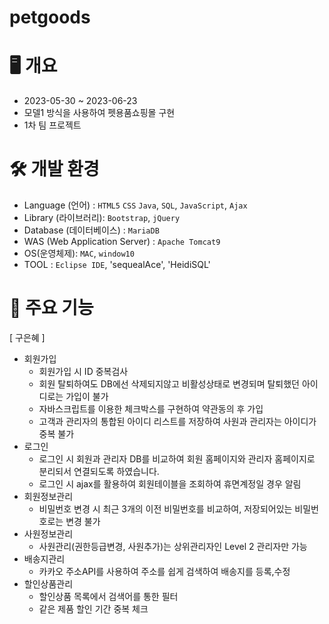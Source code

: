 # petgoods

# 🖥 개요  
- 2023-05-30 ~ 2023-06-23
- 모델1 방식을 사용하여 펫용품쇼핑몰 구현
- 1차 팀 프로젝트

# 🛠️ 개발 환경
- Language (언어) : `HTML5` `CSS` `Java`, `SQL`, `JavaScript`, `Ajax`
- Library (라이브러리): `Bootstrap`, `jQuery`
- Database (데이터베이스) : `MariaDB`
- WAS (Web Application Server) : `Apache Tomcat9`
- OS(운영체제): `MAC`, `window10`
- TOOL : `Eclipse IDE`, 'sequealAce', 'HeidiSQL'

# 📌 주요 기능
[ 구은혜 ]
- 회원가입
  - 회원가입 시 ID 중복검사
  - 회원 탈퇴하여도 DB에선 삭제되지않고 비활성상태로 변경되며 탈퇴했던 아이디로는 가입이 불가
  - 자바스크립트를 이용한 체크박스를 구현하여 약관동의 후 가입
  - 고객과 관리자의 통합된 아이디 리스트를 저장하여 사원과 관리자는 아이디가 중복 불가
- 로그인
  - 로그인 시 회원과 관리자 DB를 비교하여 회원 홈페이지와 관리자 홈페이지로 분리되서 연결되도록 하였습니다.
  - 로그인 시 ajax를 활용하여 회원테이블을 조회하여 휴면계정일 경우 알림 
- 회원정보관리
  - 비밀번호 변경 시 최근 3개의 이전 비밀번호를 비교하여, 저장되어있는 비밀번호로는 변경 불가
- 사원정보관리
  - 사원관리(권한등급변경, 사원추가)는 상위관리자인 Level 2 관리자만 가능
- 배송지관리
  - 카카오 주소API를 사용하여 주소를 쉽게 검색하여 배송지를 등록,수정
- 할인상품관리
  - 할인상품 목록에서 검색어를 통한 필터
  - 같은 제품 할인 기간 중복 체크

